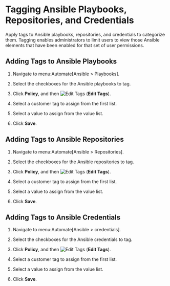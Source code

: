 # Tagging Ansible Playbooks, Repositories, and Credentials

Apply tags to Ansible playbooks, repositories, and credentials to
categorize them. Tagging enables administrators to limit users to view
those Ansible elements that have been enabled for that set of user
permissions.

## Adding Tags to Ansible Playbooks

1.  Navigate to menu:Automate\[Ansible \> Playbooks\].

2.  Select the checkboxes for the Ansible playbooks to tag.

3.  Click **Policy**, and then ![Edit
    Tags](../images/1851.png) (**Edit Tags**).

4.  Select a customer tag to assign from the first list.

5.  Select a value to assign from the value list.

6.  Click **Save**.

## Adding Tags to Ansible Repositories

1.  Navigate to menu:Automate\[Ansible \> Repositories\].

2.  Select the checkboxes for the Ansible repositories to tag.

3.  Click **Policy**, and then ![Edit
    Tags](../images/1851.png) (**Edit Tags**).

4.  Select a customer tag to assign from the first list.

5.  Select a value to assign from the value list.

6.  Click **Save**.

## Adding Tags to Ansible Credentials

1.  Navigate to menu:Automate\[Ansible \> credentials\].

2.  Select the checkboxes for the Ansible credentials to tag.

3.  Click **Policy**, and then ![Edit
    Tags](../images/1851.png) (**Edit Tags**).

4.  Select a customer tag to assign from the first list.

5.  Select a value to assign from the value list.

6.  Click **Save**.
